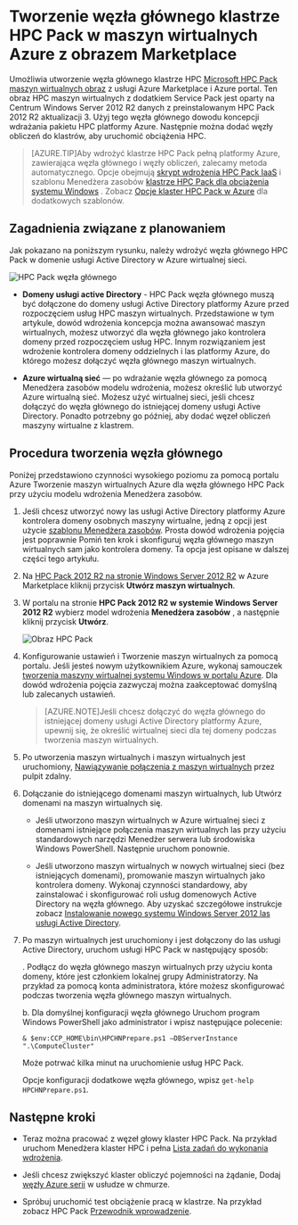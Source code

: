 <properties
 pageTitle="Tworzenie węzła głównego HPC Pack w maszyn wirtualnych Azure | Microsoft Azure"
 description="Dowiedz się, jak utworzyć Microsoft HPC Pack węzła głównego w maszyn wirtualnych Azure za pomocą Azure portal i model wdrożenia Menedżera zasobów."
 services="virtual-machines-windows"
 documentationCenter=""
 authors="dlepow"
 manager="timlt"
 editor=""
 tags="azure-resource-manager,hpc-pack"/>
<tags
ms.service="virtual-machines-windows"
 ms.devlang="na"
 ms.topic="article"
 ms.tgt_pltfrm="vm-windows"
 ms.workload="big-compute"
 ms.date="08/17/2016"
 ms.author="danlep"/>

# <a name="create-the-head-node-of-an-hpc-pack-cluster-in-an-azure-vm-with-a-marketplace-image"></a>Tworzenie węzła głównego klastrze HPC Pack w maszyn wirtualnych Azure z obrazem Marketplace


Umożliwia utworzenie węzła głównego klastrze HPC [Microsoft HPC Pack maszyn wirtualnych obraz](https://azure.microsoft.com/marketplace/partners/microsoft/hpcpack2012r2onwindowsserver2012r2/) z usługi Azure Marketplace i Azure portal. Ten obraz HPC maszyn wirtualnych z dodatkiem Service Pack jest oparty na Centrum Windows Server 2012 R2 danych z preinstalowanym HPC Pack 2012 R2 aktualizacji 3. Użyj tego węzła głównego dowodu koncepcji wdrażania pakietu HPC platformy Azure. Następnie można dodać węzły obliczeń do klastrów, aby uruchomić obciążenia HPC.



>[AZURE.TIP]Aby wdrożyć klastrze HPC Pack pełną platformy Azure, zawierająca węzła głównego i węzły obliczeń, zalecamy metoda automatycznego. Opcje obejmują [skrypt wdrożenia HPC Pack IaaS](virtual-machines-windows-classic-hpcpack-cluster-powershell-script.md) i szablonu Menedżera zasobów [klastrze HPC Pack dla obciążenia systemu Windows](https://azure.microsoft.com/marketplace/partners/microsofthpc/newclusterwindowscn/) . Zobacz [Opcje klaster HPC Pack w Azure](virtual-machines-windows-hpcpack-cluster-options.md) dla dodatkowych szablonów. 


## <a name="planning-considerations"></a>Zagadnienia związane z planowaniem

Jak pokazano na poniższym rysunku, należy wdrożyć węzła głównego HPC Pack w domenie usługi Active Directory w Azure wirtualnej sieci.

![HPC Pack węzła głównego][headnode]

* **Domeny usługi active Directory** - HPC Pack węzła głównego muszą być dołączone do domeny usługi Active Directory platformy Azure przed rozpoczęciem usług HPC maszyn wirtualnych. Przedstawione w tym artykule, dowód wdrożenia koncepcja można awansować maszyn wirtualnych, możesz utworzyć dla węzła głównego jako kontrolera domeny przed rozpoczęciem usług HPC. Innym rozwiązaniem jest wdrożenie kontrolera domeny oddzielnych i las platformy Azure, do którego możesz dołączyć węzła głównego maszyn wirtualnych.

* **Azure wirtualną sieć** — po wdrażanie węzła głównego za pomocą Menedżera zasobów modelu wdrożenia, możesz określić lub utworzyć Azure wirtualną sieć. Możesz użyć wirtualnej sieci, jeśli chcesz dołączyć do węzła głównego do istniejącej domeny usługi Active Directory. Ponadto potrzebny go później, aby dodać węzeł obliczeń maszyny wirtualne z klastrem.

    
## <a name="steps-to-create-the-head-node"></a>Procedura tworzenia węzła głównego

Poniżej przedstawiono czynności wysokiego poziomu za pomocą portalu Azure Tworzenie maszyn wirtualnych Azure dla węzła głównego HPC Pack przy użyciu modelu wdrożenia Menedżera zasobów. 


1. Jeśli chcesz utworzyć nowy las usługi Active Directory platformy Azure kontrolera domeny osobnych maszyny wirtualne, jedną z opcji jest użycie [szablonu Menedżera zasobów](https://azure.microsoft.com/documentation/templates/active-directory-new-domain-ha-2-dc/). Prosta dowód wdrożenia pojęcia jest poprawnie Pomiń ten krok i skonfiguruj węzła głównego maszyn wirtualnych sam jako kontrolera domeny. Ta opcja jest opisane w dalszej części tego artykułu.
    
2. Na [HPC Pack 2012 R2 na stronie Windows Server 2012 R2](https://azure.microsoft.com/marketplace/partners/microsoft/hpcpack2012r2onwindowsserver2012r2/) w Azure Marketplace kliknij przycisk **Utwórz maszyn wirtualnych**. 

3. W portalu na stronie **HPC Pack 2012 R2 w systemie Windows Server 2012 R2** wybierz model wdrożenia **Menedżera zasobów** , a następnie kliknij przycisk **Utwórz**.

    ![Obraz HPC Pack][marketplace]

4. Konfigurowanie ustawień i Tworzenie maszyn wirtualnych za pomocą portalu. Jeśli jesteś nowym użytkownikiem Azure, wykonaj samouczek [tworzenia maszyny wirtualnej systemu Windows w portalu Azure](virtual-machines-windows-hero-tutorial.md). Dla dowód wdrożenia pojęcia zazwyczaj można zaakceptować domyślną lub zalecanych ustawień.

    >[AZURE.NOTE]Jeśli chcesz dołączyć do węzła głównego do istniejącej domeny usługi Active Directory platformy Azure, upewnij się, że określić wirtualnej sieci dla tej domeny podczas tworzenia maszyn wirtualnych.
       
4. Po utworzenia maszyn wirtualnych i maszyn wirtualnych jest uruchomiony, [Nawiązywanie połączenia z maszyn wirtualnych](virtual-machines-windows-connect-logon.md) przez pulpit zdalny. 

5. Dołączanie do istniejącego domenami maszyn wirtualnych, lub Utwórz domenami na maszyn wirtualnych się.

    * Jeśli utworzono maszyn wirtualnych w Azure wirtualnej sieci z domenami istniejące połączenia maszyn wirtualnych las przy użyciu standardowych narzędzi Menedżer serwera lub środowiska Windows PowerShell. Następnie uruchom ponownie.

    * Jeśli utworzono maszyn wirtualnych w nowych wirtualnej sieci (bez istniejących domenami), promowanie maszyn wirtualnych jako kontrolera domeny. Wykonaj czynności standardowy, aby zainstalować i skonfigurować roli usług domenowych Active Directory na węzła głównego. Aby uzyskać szczegółowe instrukcje zobacz [Instalowanie nowego systemu Windows Server 2012 las usługi Active Directory](https://technet.microsoft.com/library/jj574166.aspx).

5. Po maszyn wirtualnych jest uruchomiony i jest dołączony do las usługi Active Directory, uruchom usługi HPC Pack w następujący sposób:

    . Podłącz do węzła głównego maszyn wirtualnych przy użyciu konta domeny, które jest członkiem lokalnej grupy Administratorzy. Na przykład za pomocą konta administratora, które możesz skonfigurować podczas tworzenia węzła głównego maszyn wirtualnych.

    b. Dla domyślnej konfiguracji węzła głównego Uruchom program Windows PowerShell jako administrator i wpisz następujące polecenie:

    ```
    & $env:CCP_HOME\bin\HPCHNPrepare.ps1 –DBServerInstance ".\ComputeCluster"
    ```

    Może potrwać kilka minut na uruchomienie usług HPC Pack.

    Opcje konfiguracji dodatkowe węzła głównego, wpisz `get-help HPCHNPrepare.ps1`.


## <a name="next-steps"></a>Następne kroki

* Teraz można pracować z węzeł głowy klaster HPC Pack. Na przykład uruchom Menedżera klaster HPC i pełna [Lista zadań do wykonania wdrożenia](https://technet.microsoft.com/library/jj884141.aspx).
* Jeśli chcesz zwiększyć klaster obliczyć pojemności na żądanie, Dodaj [węzły Azure serii](virtual-machines-windows-classic-hpcpack-cluster-node-burst.md) w usłudze w chmurze. 

* Spróbuj uruchomić test obciążenie pracą w klastrze. Na przykład zobacz HPC Pack [Przewodnik wprowadzenie](https://technet.microsoft.com/library/jj884144).

<!--Image references-->
[headnode]: ./media/virtual-machines-windows-hpcpack-cluster-headnode/headnode.png
[marketplace]: ./media/virtual-machines-windows-hpcpack-cluster-headnode/marketplace.png
